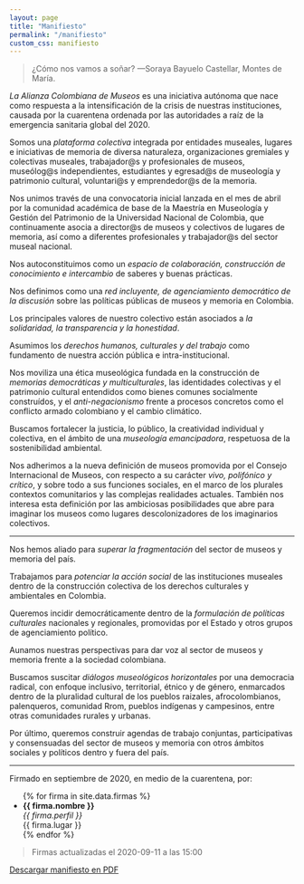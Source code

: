 ```yaml
---
layout: page
title: "Manifiesto"
permalink: "/manifiesto"
custom_css: manifiesto
---
```


> ¿Cómo nos vamos a soñar? —Soraya Bayuelo Castellar, Montes de María.

*La Alianza Colombiana de Museos* es una iniciativa autónoma que nace como respuesta a la intensificación de la crisis de nuestras instituciones, causada por la cuarentena ordenada por las autoridades a raíz de la emergencia sanitaria global del 2020.

Somos una *plataforma colectiva* integrada por entidades museales, lugares e iniciativas de memoria de diversa naturaleza, organizaciones gremiales y colectivas museales, trabajador@s y profesionales de museos, museólog@s independientes, estudiantes y egresad@s de museología y patrimonio cultural, voluntari@s y emprendedor@s de la memoria.

Nos unimos través de una convocatoria inicial lanzada en el mes de abril por la comunidad académica de base de la Maestría en Museología y Gestión del Patrimonio de la Universidad Nacional de Colombia, que continuamente asocia a director@s de museos y colectivos de lugares de memoria, así como a diferentes profesionales y trabajador@s del sector museal nacional.

Nos autoconstituimos como un *espacio de colaboración, construcción de conocimiento e intercambio* de saberes y buenas prácticas. 

Nos definimos como una *red incluyente, de agenciamiento democrático de la discusión* sobre las políticas públicas de museos y memoria en Colombia. 

Los principales valores de nuestro colectivo están asociados a *la solidaridad, la transparencia y la honestidad*.

Asumimos los *derechos humanos, culturales y del trabajo* como fundamento de nuestra acción pública e intra-institucional.  

Nos moviliza una ética museológica fundada en la construcción de *memorias democráticas y multiculturales*, las identidades colectivas y el patrimonio cultural entendidos como bienes comunes socialmente construídos, y el *anti-negacionismo* frente a procesos concretos como el conflicto armado colombiano y el cambio climático. 

Buscamos fortalecer la justicia, lo público, la creatividad individual y colectiva, en el ámbito de una *museología emancipadora*, respetuosa de la sostenibilidad ambiental.

Nos adherimos a la nueva definición de museos promovida por el Consejo Internacional de Museos, con respecto a su carácter *vivo, polifónico y crítico*, y sobre todo a sus funciones sociales, en el marco de los plurales contextos comunitarios y las complejas realidades actuales. También nos interesa esta definición por las ambiciosas posibilidades que abre para imaginar los museos como lugares descolonizadores de los imaginarios colectivos.

***

Nos hemos aliado para *superar la fragmentación* del sector de museos y memoria del país.

Trabajamos para *potenciar la acción social* de las instituciones museales dentro de la construcción colectiva de los derechos culturales y ambientales en Colombia. 

Queremos incidir democráticamente dentro de la *formulación de políticas culturales* nacionales y regionales, promovidas por el Estado y otros grupos de agenciamiento político.

Aunamos nuestras perspectivas para dar voz al sector de museos y memoria frente a la sociedad colombiana. 

Buscamos suscitar *diálogos museológicos horizontales* por una democracia radical, con enfoque inclusivo, territorial, étnico y de género, enmarcados dentro de la pluralidad cultural de los pueblos raizales, afrocolombianos, palenqueros, comunidad Rrom, pueblos indígenas y campesinos, entre otras comunidades rurales y urbanas. 

Por último, queremos construir agendas de trabajo conjuntas, participativas y consensuadas del sector de museos y memoria con otros ámbitos  sociales y políticos dentro y fuera del país. 

***

Firmado en septiembre de 2020, en medio de la cuarentena, por:

<ul>
{% for firma in site.data.firmas %}
    <li>
        <b>{{ firma.nombre }}</b> <br>
        <i>{{ firma.perfil }}</i> <br>
        {{ firma.lugar }}
    </li>
{% endfor %}
</ul>

>Firmas actualizadas el 2020-09-11 a las 15:00


[Descargar manifiesto en PDF](https://alianzacolombianademuseos.co/assets/docs/Manifiesto_ACdM.pdf)
